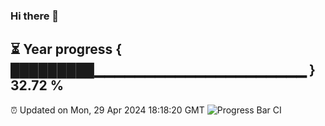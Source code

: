 ### Hi there 👋
⏳ Year progress { █████████▁▁▁▁▁▁▁▁▁▁▁▁▁▁▁▁▁▁▁▁▁ } 32.72 %
---
⏰ Updated on Mon, 29 Apr 2024 18:18:20 GMT
![Progress Bar CI](https://github.com/liununu/liununu/workflows/Progress%20Bar%20CI/badge.svg)
